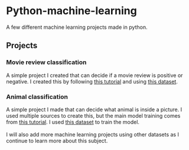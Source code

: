 # Python-machine-learning

A few different machine learning projects made in python.

## Projects

### **Movie review classification**
A simple project I created that can decide if a movie review is positive or negative. I created this by following [this tutorial](https://www.kaggle.com/datasets/lakshmi25npathi/imdb-dataset-of-50k-movie-reviews?resource=download) and using [this dataset](https://www.kaggle.com/datasets/lakshmi25npathi/imdb-dataset-of-50k-movie-reviews?resource=download).

### **Animal classification**
A simple project I made that can decide what animal is inside a picture. I used multiple sources to create this, but the main model training comes from [this tutorial](https://kapernikov.com/tutorial-image-classification-with-scikit-learn/). I used [this dataset](https://vcla.stat.ucla.edu/people/zhangzhang-si/HiT/exp5.html) to train the model.
<br />
<br />
I will also add more machine learning projects using other datasets as I continue to learn more about this subject.
